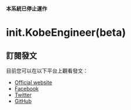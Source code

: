**本系統已停止運作**

# init.KobeEngineer(beta)

## 訂閱發文
目前您可以在以下平台上觀看發文：
- [Official website](https://init.kobeengineer.io/feed/)
- [Facebook](https://www.facebook.com/init.kobeengineer)
- [Twitter](https://twitter.com/inikobeengineer)
- [GitHub](https://github.com/kobeengineer/init)

